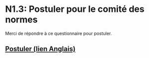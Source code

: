 # N1.3: Postuler pour le comité des normes

Merci de répondre à ce questionnaire pour postuler.

## [Postuler (lien Anglais)](https://forms.gle/S8R8fvrZxHVo7zre8)
